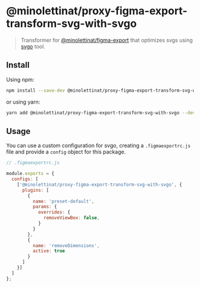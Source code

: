 # @minolettinat/proxy-figma-export-transform-svg-with-svgo

> Transformer for [@minolettinat/figma-export](https://github.com/marcomontalbano/figma-export) that optimizes svgs using [svgo](https://github.com/svg/svgo) tool.

## Install

Using npm:

```sh
npm install --save-dev @minolettinat/proxy-figma-export-transform-svg-with-svgo
```

or using yarn:

```sh
yarn add @minolettinat/proxy-figma-export-transform-svg-with-svgo --dev
```

## Usage

You can use a custom configuration for svgo, creating a `.figmaexportrc.js` file and provide a `config` object for this package.

```js
// .figmaexportrc.js

module.exports = {
  configs: [
    ['@minolettinat/proxy-figma-export-transform-svg-with-svgo', {
      plugins: [
        {
          name: 'preset-default',
          params: {
            overrides: {
              removeViewBox: false,
            }
          }
        },
        {
          name: 'removeDimensions',
          active: true
        }
      ]
    }]
  ]
};
```
